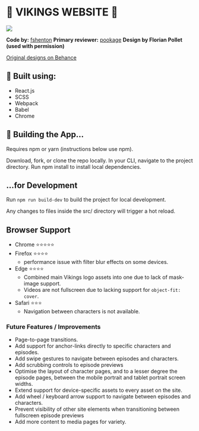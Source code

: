 # 🌊 VIKINGS WEBSITE 🌊

![](landing.gif)

**Code by:** [fshenton](https://github.com/fshenton)
**Primary reviewer:** [pookage](https://github.com/pookage)
**Design by Florian Pollet (used with permission)**

[Original designs on Behance](https://www.behance.net/gallery/75755549/Vikings-Website-Concept)

## 🔨 Built using:
- React.js
- SCSS
- Webpack
- Babel
- Chrome


## 🏢 Building the App...
Requires npm or yarn (instructions below use npm).

Download, fork, or clone the repo locally.
In your CLI, navigate to the project directory.
Run npm install to install local dependencies.

## ...for Development
Run `npm run build-dev` to build the project for local development.

Any changes to files inside the src/ directory will trigger a hot reload.


## Browser Support
- Chrome ⭐⭐⭐⭐⭐ 
- Firefox ⭐⭐⭐⭐ 
	- performance issue with filter blur effects on some devices.
- Edge ⭐⭐⭐⭐
	- Combined main Vikings logo assets into one due to lack of mask-image support.
	- Videos are not fullscreen due to lacking support for `object-fit: cover`.
- Safari ⭐⭐⭐
	- Navigation between characters is not available.


### Future Features / Improvements
- Page-to-page transitions.
- Add support for anchor-links directly to specific characters and episodes.
- Add swipe gestures to navigate between episodes and characters.
- Add scrubbing controls to episode previews
- Optimise the layout of character pages, and to a lesser degree the episode pages, between the mobile portrait and tablet portrait screen widths.
- Extend support for device-specific assets to every asset on the site.
- Add wheel / keyboard arrow support to navigate between episodes and characters.
- Prevent visibility of other site elements when transitioning between fullscreen episode previews
- Add more content to media pages for variety.
